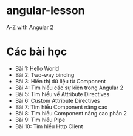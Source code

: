 # angular-lesson
A-Z with Angular 2

# Các bài học
* Bài 1: Hello World
* Bài 2: Two-way binding
* Bài 3: Hiển thị dữ liệu từ Component
* Bài 4: Tìm hiểu các sự kiện trong Angular 2
* Bài 5: Tìm hiểu về Attribute Directives
* Bài 6: Custom Attribute Directives
* Bài 7: Tìm hiểu Component nâng cao
* Bài 8: Tìm hiểu Component nâng cao phần 2
* Bài 9: Tìm hiểu Pipe
* Bài 10: Tìm hiểu Http Client